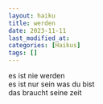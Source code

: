 ```yaml
---
layout: haiku
title: werden
date: 2023-11-11
last_modified_at:
categories: [Haikus]
tags: []
---
```


es ist nie werden  
es ist nur sein was du bist  
das braucht seine zeit